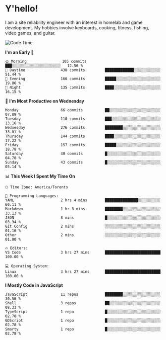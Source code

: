# Y'hello!
I am a site reliability engineer with an interest in homelab and game development.
My hobbies involve keyboards, cooking, fitness, fishing, video games, and guitar.

<!--START_SECTION:waka-->
![Code Time](http://img.shields.io/badge/Code%20Time-36%20hrs%2036%20mins-blue)

**I'm an Early 🐤** 

```text
🌞 Morning                105 commits         ███░░░░░░░░░░░░░░░░░░░░░░   12.56 % 
🌆 Daytime                430 commits         █████████████░░░░░░░░░░░░   51.44 % 
🌃 Evening                166 commits         █████░░░░░░░░░░░░░░░░░░░░   19.86 % 
🌙 Night                  135 commits         ████░░░░░░░░░░░░░░░░░░░░░   16.15 % 
```
📅 **I'm Most Productive on Wednesday** 

```text
Monday                   66 commits          ██░░░░░░░░░░░░░░░░░░░░░░░   07.89 % 
Tuesday                  110 commits         ███░░░░░░░░░░░░░░░░░░░░░░   13.16 % 
Wednesday                276 commits         ████████░░░░░░░░░░░░░░░░░   33.01 % 
Thursday                 144 commits         ████░░░░░░░░░░░░░░░░░░░░░   17.22 % 
Friday                   157 commits         █████░░░░░░░░░░░░░░░░░░░░   18.78 % 
Saturday                 40 commits          █░░░░░░░░░░░░░░░░░░░░░░░░   04.78 % 
Sunday                   43 commits          █░░░░░░░░░░░░░░░░░░░░░░░░   05.14 % 
```


📊 **This Week I Spent My Time On** 

```text
🕑︎ Time Zone: America/Toronto

💬 Programming Languages: 
YAML                     2 hrs 4 mins        ███████████████░░░░░░░░░░   60.11 % 
Markdown                 1 hr 8 mins         ████████░░░░░░░░░░░░░░░░░   33.13 % 
JSON                     8 mins              █░░░░░░░░░░░░░░░░░░░░░░░░   03.94 % 
Git Config               2 mins              ░░░░░░░░░░░░░░░░░░░░░░░░░   01.16 % 
Other                    2 mins              ░░░░░░░░░░░░░░░░░░░░░░░░░   01.00 % 

🔥 Editors: 
VS Code                  3 hrs 27 mins       █████████████████████████   100.00 % 

💻 Operating System: 
Linux                    3 hrs 27 mins       █████████████████████████   100.00 % 
```

**I Mostly Code in JavaScript** 

```text
JavaScript               11 repos            ████████░░░░░░░░░░░░░░░░░   30.56 % 
Shell                    3 repos             ██░░░░░░░░░░░░░░░░░░░░░░░   08.33 % 
TypeScript               1 repo              █░░░░░░░░░░░░░░░░░░░░░░░░   02.78 % 
GDScript                 1 repo              █░░░░░░░░░░░░░░░░░░░░░░░░   02.78 % 
Smarty                   1 repo              █░░░░░░░░░░░░░░░░░░░░░░░░   02.78 % 
```




<!--END_SECTION:waka-->
